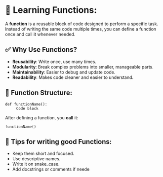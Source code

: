 # 🧠 Learning Functions:
A **function** is a reusable block of code designed to perform a specific task. Instead of writing the same code multiple times, you can define a function once and call it whenever needed.

## ✅ Why Use Functions?
- **Reusability**: Write once, use many times.
- **Modularity**: Break complex problems into smaller, manageable parts.
- **Maintainability**: Easier to debug and update code.
- **Readability**: Makes code cleaner and easier to understand.

## 🔧 Function Structure:
```
def functionName():
     Code block
```
After defining a function, you **call** it:

`functionName()`

## 🧪 Tips for writing good Functions:
- Keep them short and focused.
- Use descriptive names.
- Write it on snake_case. 
- Add docstrings or comments if neede
